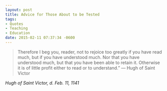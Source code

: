 ```yaml
---
layout: post
title: Advice for Those About to be Tested
tags:
- Quotes
- Teaching
- Education
date: 2015-02-11 07:37:34 -0600
---
```


<blockquote class="big">Therefore I beg you, reader, not to rejoice too greatly if you have read much, but if you have understood much. Nor that you have understood much, but that you have been able to retain it. Otherwise it is of little profit either to read or to understand.”
― Hugh of Saint Victor</blockquote>

<cite class="big">Hugh of Saint Victor, d. Feb. 11, 1141</cite>


